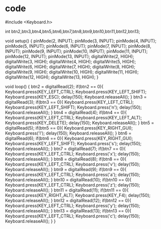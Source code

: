 # code
#include <Keyboard.h>

int btn2,btn3,btn4,btn5,btn6,btn7,btn8,btn9,btn10,btn11,btn12,btn13;

void setup() {
  pinMode(2, INPUT);
  pinMode(3, INPUT);
  pinMode(4, INPUT);
  pinMode(5, INPUT);
  pinMode(6, INPUT);
  pinMode(7, INPUT);
  pinMode(8, INPUT);
  pinMode(9, INPUT);
  pinMode(10, INPUT);
  pinMode(11, INPUT);
  pinMode(12, INPUT);
  pinMode(13, INPUT);
  digitalWrite(2, HIGH);
  digitalWrite(3, HIGH);
  digitalWrite(4, HIGH);
  digitalWrite(5, HIGH);
  digitalWrite(6, HIGH);
  digitalWrite(7, HIGH);
  digitalWrite(8, HIGH);
  digitalWrite(9, HIGH);
  digitalWrite(10, HIGH);
  digitalWrite(11, HIGH);
  digitalWrite(12, HIGH);
  digitalWrite(13, HIGH);
}

void loop() {
  btn2 = digitalRead(2);
  if(btn2 == 0){
    Keyboard.press(KEY_LEFT_CTRL);
    Keyboard.press(KEY_LEFT_SHIFT);
    Keyboard.press(KEY_ESC);
    delay(150);
    Keyboard.releaseAll();
  }
  btn3 = digitalRead(3);
  if(btn3 == 0){
    Keyboard.press(KEY_LEFT_CTRL);
    Keyboard.press(KEY_LEFT_SHIFT);
    Keyboard.press('n');
    delay(150);
    Keyboard.releaseAll();
  }
  btn4 = digitalRead(4);
  if(btn4 == 0){
    Keyboard.press(KEY_LEFT_CTRL);
    Keyboard.press(KEY_LEFT_ALT);
    Keyboard.press(KEY_DELETE);
    delay(150);
    Keyboard.releaseAll();
  }
  btn5 = digitalRead(5);
  if(btn5 == 0){
    Keyboard.press(KEY_RIGHT_GUI);
    Keyboard.press('l');
    delay(150);
    Keyboard.releaseAll();
  }
  btn6 = digitalRead(6);
  if(btn6 == 0){
    Keyboard.press(KEY_RIGHT_GUI);
    Keyboard.press(KEY_LEFT_SHIFT);
    Keyboard.press('s');
    delay(150);
    Keyboard.releaseAll();
  }
  btn7 = digitalRead(7);
  if(btn7 == 0){
    Keyboard.press(KEY_LEFT_CTRL);
    Keyboard.press('x');
    delay(150);
    Keyboard.releaseAll();
  }
  btn8 = digitalRead(8);
  if(btn8 == 0){
    Keyboard.press(KEY_LEFT_CTRL);
    Keyboard.press('v');
    delay(150);
    Keyboard.releaseAll();
  }
  btn9 = digitalRead(9);
  if(btn9 == 0){
    Keyboard.press(KEY_LEFT_CTRL);
    Keyboard.press('a');
    delay(150);
    Keyboard.releaseAll();
  }
  btn10 = digitalRead(10);
  if(btn10 == 0){
    Keyboard.press(KEY_LEFT_CTRL);
    Keyboard.press('z');
    delay(150);
    Keyboard.releaseAll();
  }
  btn11 = digitalRead(11);
  if(btn11 == 0){
    Keyboard.press(KEY_RIGHT_ALT);
    Keyboard.press(KEY_F4);
    delay(150);
    Keyboard.releaseAll();
  }
  btn12 = digitalRead(12);
  if(btn12 == 0){
    Keyboard.press(KEY_LEFT_CTRL);
    Keyboard.press('y');
    delay(150);
    Keyboard.releaseAll();
  }
  btn13 = digitalRead(13);
  if(btn13 == 0){
    Keyboard.press(KEY_LEFT_CTRL);
    Keyboard.press('c');
    delay(150);
    Keyboard.releaseAll();
  }
}
